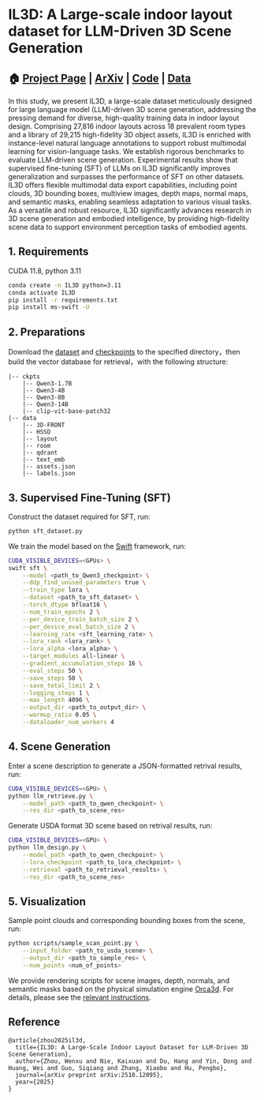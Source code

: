 # IL3D: A Large-scale indoor layout dataset for LLM-Driven 3D Scene Generation

## 🏠 [Project Page](https://wenxuzhou.github.io/project/IL3D/) | [ArXiv](https://arxiv.org/abs/2510.12095) | [Code](https://github.com/WenxuZhou/IL3D) | [Data](https://huggingface.co/datasets/WenxuZhou/IL3D)

In this study, we present IL3D, a large-scale dataset meticulously designed for large language model (LLM)-driven 3D scene generation, addressing the pressing demand for diverse, high-quality training data in indoor layout design. Comprising 27,816 indoor layouts across 18 prevalent room types and a library of 29,215 high-fidelity 3D object assets, IL3D is enriched with instance-level natural language annotations to support robust multimodal learning for vision-language tasks. We establish rigorous benchmarks to evaluate LLM-driven scene generation. Experimental results show that supervised fine-tuning (SFT) of LLMs on IL3D significantly improves generalization and surpasses the performance of SFT on other datasets. IL3D offers flexible multimodal data export capabilities, including point clouds, 3D bounding boxes, multiview images, depth maps, normal maps, and semantic masks, enabling seamless adaptation to various visual tasks. As a versatile and robust resource, IL3D significantly advances research in 3D scene generation and embodied intelligence, by providing high-fidelity scene data to support environment perception tasks of embodied agents. 

## 1. Requirements
CUDA 11.8, python 3.11

```bash
conda create -n IL3D python=3.11
conda activate IL3D
pip install -r requirements.txt
pip install ms-swift -U
```

## 2. Preparations
Download the [dataset](./data/dataset.md) and [checkpoints](./ckpts/checkpoints.md) to the specified directory，then build the vector database for retrieval，with the following structure:

```
|-- ckpts
    |-- Qwen3-1.7B
    |-- Qwen3-4B
    |-- Qwen3-8B
    |-- Qwen3-14B
    |-- clip-vit-base-patch32
|-- data
    |-- 3D-FRONT
    |-- HSSD
    |-- layout
    |-- room
    |-- qdrant
    |-- text_emb
    |-- assets.json
    |-- labels.json
```

## 3. Supervised Fine-Tuning (SFT)
Construct the dataset required for SFT, run:
```bash
python sft_dataset.py
```

We train the model based on the [Swift](https://github.com/modelscope/ms-swift) framework, run:
```bash
CUDA_VISIBLE_DEVICES=<GPUs> \
swift sft \
    --model <path_to_Qwen3_checkpoint> \
    --ddp_find_unused_parameters true \
    --train_type lora \
    --dataset <path_to_sft_dataset> \
    --torch_dtype bfloat16 \
    --num_train_epochs 2 \
    --per_device_train_batch_size 2 \
    --per_device_eval_batch_size 2 \
    --learning_rate <sft_learning_rate> \
    --lora_rank <lora_rank> \
    --lora_alpha <lora_alpha> \
    --target_modules all-linear \
    --gradient_accumulation_steps 16 \
    --eval_steps 50 \
    --save_steps 50 \
    --save_total_limit 2 \
    --logging_steps 1 \
    --max_length 4096 \
    --output_dir <path_to_output_dir> \
    --warmup_ratio 0.05 \
    --dataloader_num_workers 4
```


## 4. Scene Generation
Enter a scene description to generate a JSON-formatted retrival results, run:
```bash
CUDA_VISIBLE_DEVICES=<GPU> \
python llm_retrieve.py \
    --model_path <path_to_qwen_checkpoint> \
    --res_dir <path_to_scene_res>
```

Generate USDA format 3D scene based on retrival results, run:
```bash
CUDA_VISIBLE_DEVICES=<GPU> \
python llm_design.py \
    --model_path <path_to_qwen_checkpoint> \
    --lora_checkpoint <path_to_lora_checkpoint> \
    --retrieval <path_to_retrieval_results> \
    --res_dir <path_to_scene_res>
```

## 5. Visualization
Sample point clouds and corresponding bounding boxes from the scene, run:

```bash
python scripts/sample_scan_point.py \
    --input_folder <path_to_usda_scene> \
    --output_dir <path_to_sample_res> \
    --num_points <num_of_points>
```

We provide rendering scripts for scene images, depth, normals, and semantic masks based on the physical simulation engine [Orca3d](http://www.orca3d.cn/).
For details, please see the [relevant instructions](./render/README.md).

## Reference

```
@article{zhou2025il3d,
  title={IL3D: A Large-Scale Indoor Layout Dataset for LLM-Driven 3D Scene Generation},
  author={Zhou, Wenxu and Nie, Kaixuan and Du, Hang and Yin, Dong and Huang, Wei and Guo, Siqiang and Zhang, Xiaobo and Hu, Pengbo},
  journal={arXiv preprint arXiv:2510.12095},
  year={2025}
}
```
